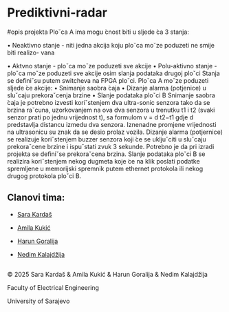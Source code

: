 # Prediktivni-radar
#opis projekta
Ploˇca A ima mogu ́cnost biti u sljede ́ca 3 stanja:

• Neaktivno stanje - niti jedna akcija koju ploˇca moˇze poduzeti ne smije biti realizo-
vana

• Aktvno stanje - ploˇca moˇze poduzeti sve akcije
• Polu-aktivno stanje - ploˇca moˇze poduzeti sve akcije osim slanja podataka drugoj
ploˇci
Stanja se definiˇsu putem switcheva na FPGA ploˇci.
Ploˇca A moˇze poduzeti sljede ́ce akcije:
• Snimanje saobra ́caja
• Dizanje alarma (potjenice) u sluˇcaju prekoraˇcenja brzine
• Slanje podataka ploˇci B
Snimanje saobra ́caja je potrebno izvesti koriˇstenjem dva ultra-sonic senzora tako da
se brzina raˇcuna, uzorkovanjem na ova dva senzora u trenutku t1 i t2 (svaki senzor prati
po jednu vrijednost t), sa formulom v =
d
t2−t1
gdje d predstavlja distancu izmedu dva
senzora. Iznenadne promjene vrijednosti na ultrasonicu su znak da se desio prolaz vozila.
Dizanje alarma (potjernice) se realizuje koriˇstenjem buzzer senzora koji  ́ce se ukljuˇciti u
sluˇcaju prekoraˇcene brzine i ispuˇstati zvuk 3 sekunde. Potrebno je da pri izradi projekta
se definiˇse prekoraˇcena brzina.
Slanje podataka ploˇci B se realizira koriˇstenjem nekog dugmeta koje  ́ce na klik poslati
podatke spremljene u memorijski spremnik putem ethernet protokola ili nekog drugog
protokola ploˇci B.


## Clanovi tima:

- [Sara Kardaš](https://github.com/skardas1)

- [Amila Kukić](https://github.com/amilakukic)

- [Harun Goralija](https://github.com/goralija)

- [Nedim Kalajdžija](https://github.com/nkalajdzij1)

##

© 2025 Sara Kardaš & Amila Kukić & Harun Goralija & Nedim Kalajdžija

Faculty of Electrical Engineering

University of Sarajevo
